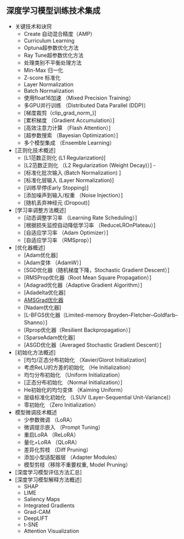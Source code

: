 ## 深度学习模型训练技术集成
- 关键技术和诀窍
  - Create 自动混合精度（AMP）
  - Curriculum Learning
  - Optuna超参数优化方法
  - Ray Tune超参数优化方法
  - 处理类别不平衡处理方法
  - Min-Max 归一化
  - Z-score 标准化
  - Layer Normalization
  - Batch Normalization
  - 使用float16加速 （Mixed Precision Training）
  - 多GPU并行训练 （Distributed Data Parallel (DDP)）
  - [梯度裁剪（clip_grad_norm_)]
  - [累积梯度 （Gradient Accumulation）]
  - [高效注意力计算 （Flash Attention）]
  - [超参数搜索 （Bayesian Optimization）]
  - 多个模型集成 （Ensemble Learning） 
- [正则化技术概述]
  - [L1范数正则化 (L1 Regularization)]
  - [L2范数正则化 （L2 Regularization (Weight Decay)）]  - 
  - [标准化批次输入 (Batch Normalization) ]
  -  [标准化层输入 (Layer Normalization)]
  -  [训练早停(Early Stopping)]
  -  [添加噪声到输入/权重 （Noise Injection）]
  -  [随机丢弃神经元 (Dropout)]
- [学习率调整方法概述]
  - [动态调整学习率 （Learning Rate Scheduling）]
  - [根据损失监控自动降低学习率 （ReduceLROnPlateau）]
  - [自适应学习率 （Adam Optimizer）]
  - [自适应学习率 （RMSprop）]
- [优化器概述]
  - [Adam优化器]
  - [Adam变体 （AdamW）]
  - [SGD优化器（随机梯度下降，Stochastic Gradient Descent）]
  - [RMSProp优化器（Root Mean Square Propagation）]
  - [Adagrad优化器（Adaptive Gradient Algorithm）]
  - [Adadelta优化器]  
  - [AMSGrad优化器](https://github.com/pengsihua2023/Deep-Learning-Lecture-Notes/blob/main/08.%20%E6%A8%A1%E5%9E%8B%E8%AE%AD%E7%BB%83%E6%8A%80%E6%9C%AF%E9%9B%86%E6%88%90/%E4%BC%98%E5%8C%96%E5%99%A8%E4%B8%93%E9%A2%98/AMSGrad%E4%BC%98%E5%8C%96%E5%99%A8.md)
  - [Nadam优化器]
  - [L-BFGS优化器（Limited-memory Broyden–Fletcher–Goldfarb–Shanno）]
  - [Rprop优化器（Resilient Backpropagation）]
  - [SparseAdam优化器]
  - [ASGD优化器（Averaged Stochastic Gradient Descent）]
- [初始化方法概述]
  - [均匀/正态分布初始化 （Xavier/Glorot Initialization]
  - 考虑ReLU的方差的初始化 （He Initialization）
  - 均匀分布初始化 （Uniform Initialization）
  - [正态分布初始化 （Normal Initialization）]
  - He初始化的均匀变体 （Kaiming Uniform）
  - 层级标准化初始化 （LSUV (Layer-Sequential Unit-Variance)）
  - 零初始化 （Zero Initialization）
- 模型微调技术概述
  - 少参数微调 （LoRA）
  - 微调提示嵌入 （Prompt Tuning）
  - 重启LoRA （ReLoRA）
  - 量化+LoRA （QLoRA）
  - 差异化剪枝 （Diff Pruning）
  - 添加小型适配器层 （Adapter Modules）
  - 模型剪枝（移除不重要权重, Model Pruning）
- [深度学习模型评估方法汇总]
- [深度学习模型解释方法概述]
  - SHAP
  - LIME
  - Saliency Maps
  - Integrated Gradients
  - Grad-CAM
  - DeepLIFT
  - t-SNE 
  - Attention Visualization

